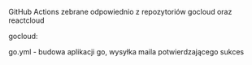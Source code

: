 GitHub Actions zebrane odpowiednio z repozytoriów gocloud oraz reactcloud

gocloud:

go.yml - budowa aplikacji go, wysyłka maila potwierdzającego sukces
